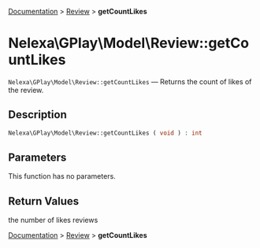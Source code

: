 [Documentation](../../README.md) > [Review](README.md) > **getCountLikes**

# Nelexa\GPlay\Model\Review::getCountLikes
`Nelexa\GPlay\Model\Review::getCountLikes` — Returns the count of likes of the review.

## Description
```php
Nelexa\GPlay\Model\Review::getCountLikes ( void ) : int
```

## Parameters
This function has no parameters.

## Return Values
the number of likes reviews

[Documentation](../../README.md) > [Review](README.md) > **getCountLikes**
